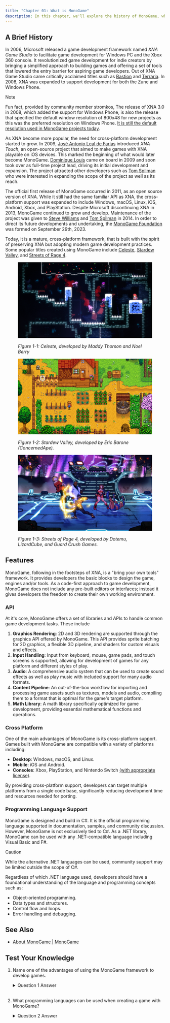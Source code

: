 ```yaml
---
title: "Chapter 01: What is MonoGame"
description: In this chapter, we'll explore the history of MonoGame, what features it provides developers to create games.
---
```


## A Brief History

In 2006, Microsoft released a game development framework named *XNA Game Studio* to facilitate game development for Windows PC and the Xbox 360 console. It revolutionized game development for indie creators by bringing a simplified approach to building games and offering a set of tools that lowered the entry barrier for aspiring game developers. Out of XNA Game Studio came critically acclaimed titles such as [Bastion](https://www.supergiantgames.com/games/bastion/) and [Terraria](https://terraria.org/). In 2008, XNA was expanded to support development for both the Zune and Windows Phone.

> [!NOTE]
>
> Fun fact, provided by community member stromkos, The release of XNA 3.0 in 2008, which added the support for Windows Phone, is also the release that specified the default window resolution of 800x48 for new projects as this was the preferred resolution on Windows Phone. [It is still the default resolution used in MonoGame projects today](https://github.com/MonoGame/MonoGame/blob/8b35cf50783777507cd6b21828ed0109b3b07b50/MonoGame.Framework/GraphicsDeviceManager.cs#L44).

As XNA become more popular, the need for cross-platform development started to grow. In 2009, [José Antonio Leal de Farias](https://github.com/jalf) introduced *XNA Touch*, an open-source project that aimed to make games with XNA playable on iOS devices. This marked the beginning of what would later become MonoGame. [Dominique Louis](https://github.com/CartBlanche) came on board in 2009 and soon took over as full-time project lead, driving its initial development and expansion. The project attracted other developers such as [Tom Spilman](https://github.com/tomspilman) who were interested in expanding the scope of the project as well as its reach.

The official first release of MonoGame occurred in 2011, as an open source version of XNA. While it still had the same familiar API as XNA, the cross-platform support was expanded to include Windows, macOS, Linux, iOS, Android, Xbox, and PlayStation. Despite Microsoft discontinuing XNA in 2013, MonoGame continued to grow and develop. Maintenance of the project was given to [Steve Williams](https://github.com/KonajuGames) and [Tom Spilman](https://github.com/tomspilman) in 2014. In order to direct its future developments and undertaking, the [MonoGame Foundation](https://monogame.net/about/) was formed on September 29th, 2023.

Today, it is a mature, cross-platform framework, that is built with the spirit of preserving XNA but adopting modern game development practices. Some popular titles created using MonoGame include [Celeste](https://store.steampowered.com/app/504230/Celeste/), [Stardew Valley](https://store.steampowered.com/app/413150/Stardew\_Valley/), and [Streets of Rage 4](https://store.steampowered.com/app/985890/Streets\_of\_Rage\_4/).

<figure><img src="./images/celeste.png" alt="Figure 1-1: Celeste, developed by Maddy Thorson and Noel Berry"><figcaption><p><em>Figure 1-1: Celeste, developed by Maddy Thorson and Noel Berry</em></p></figcaption></figure>

<figure><img src="./images/stardew-valley.png" alt="Figure 1-2: Stardew Valley, developed by Eric Barone (ConcernedApe)."><figcaption><p><em>Figure 1-2: Stardew Valley, developed by Eric Barone (ConcernedApe).</em></p></figcaption></figure>

<figure><img src="./images/sor4.jpg" alt="Figure 1-3: Streets of Rage 4, developed by Dotemu, LizardCube, and Guard Crush Games."><figcaption><p><em>Figure 1-3: Streets of Rage 4, developed by Dotemu, LizardCube, and Guard Crush Games.</em></p></figcaption></figure>

## Features

MonoGame, following in the footsteps of XNA, is a "bring your own tools" framework. It provides developers the basic blocks to design the game, engines and/or tools. As a code-first approach to game development, MonoGame does not include any pre-built editors or interfaces; instead it gives developers the freedom to create their own working environment.

### API

At it's core, MonoGame offers a set of libraries and APIs to handle common game development tasks. These include

1. **Graphics Rendering**: 2D and 3D rendering are supported through the graphics API offered by MonoGame. This API provides sprite batching for 2D graphics, a flexible 3D pipeline, and shaders for custom visuals and effects.
2. **Input Handling**: Input from keyboard, mouse, game pads, and touch screens is supported, allowing for development of games for any platform and different styles of play.
3. **Audio**: A comprehensive audio system that can be used to create sound effects as well as play music with included support for many audio formats.
4. **Content Pipeline**: An out-of-the-box workflow for importing and processing game assets such as textures, models and audio, compiling them to a format that is optimal for the game's target platform.
5. **Math Library**: A math library specifically optimized for game development, providing essential mathematical functions and operations.

### Cross Platform

One of the main advantages of MonoGame is its cross-platform support. Games built with MonoGame are compatible with a variety of platforms including:

* **Desktop**: Windows, macOS, and Linux.
* **Mobile**: iOS and Android.
* **Consoles**: Xbox, PlayStation, and Nintendo Switch [(with appropriate license)](https://docs.monogame.net/articles/console\_access.html).

By providing cross-platform support, developers can target multiple platforms from a single code base, significantly reducing development time and resources needed for porting.

### Programming Language Support

MonoGame is designed and build in C#. It is the official programming language supported in documentation, samples, and community discussion. However, MonoGame is not exclusively tied to C#. As a .NET library, MonoGame can be used with any .NET-compatible language including Visual Basic and F#.

> [!CAUTION] 
> While the alternative .NET languages can be used, community support may be limited outside the scope of C#.

Regardless of which .NET language used, developers should have a foundational understanding of the language and programming concepts such as:

* Object-oriented programming.
* Data types and structures.
* Control flow and loops.
* Error handling and debugging.

## See Also

* [About MonoGame | MonoGame](https://monogame.net/about)

## Test Your Knowledge

1. Name one of the advantages of using the MonoGame framework to develop games.

    <details>
    <summary>Question 1 Answer</summary>
    
    > Any of the following are advantages of using the MonoGame
    > 1. It provides cross-platform support, allowing developers to target multiple platforms from a single code base.
    >
    > 2. It offers a set of libraries and APIs common for game development tasks such as graphics rendering, input handling, audio, and content management
    >
    > 3. It is a "bring your own tools" framework, giving developers flexibility in their working environment.

    </details><br />


2. What programming languages can be used when creating a game with MonoGame?

    <details>
    <summary>Question 2 Answer</summary>
    
    > The primary language used is C#, which is the same language that the MonoGame framework is developed in.  However, any .NET language can be used, such as F# or Visual Basic.
    
    </details><br />